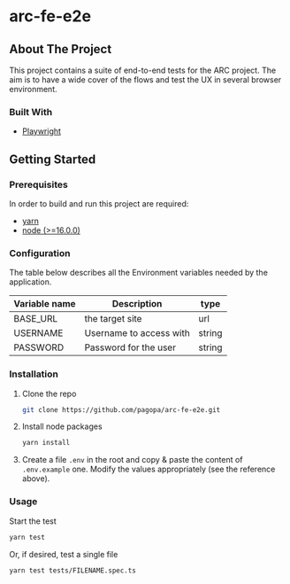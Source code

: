 # arc-fe-e2e

## About The Project

This project contains a suite of end-to-end tests for the ARC project. The aim is to have a wide cover of the flows and test the UX in several browser environment.

### Built With

- [Playwright](https://playwright.dev/)

## Getting Started

### Prerequisites

In order to build and run this project are required:

- [yarn](https://yarnpkg.com/)
- [node (>=16.0.0)](https://nodejs.org/it/)

### Configuration

The table below describes all the Environment variables needed by the application.

| Variable name | Description              | type                  |
| ------------- | ------------------------ | --------------------- |
| BASE_URL      | the target site          | url                   |
| USERNAME      | Username to access with  | string                |
| PASSWORD      | Password for the user    | string                |

### Installation

1. Clone the repo
   ```sh
   git clone https://github.com/pagopa/arc-fe-e2e.git
   ```
2. Install node packages
   ```sh
   yarn install
   ```
3. Create a file `.env` in the root and copy & paste the content of `.env.example` one. Modify the values appropriately (see the reference above).

### Usage

Start the test

```sh
yarn test
```

Or, if desired, test a single file

```sh
yarn test tests/FILENAME.spec.ts
```
